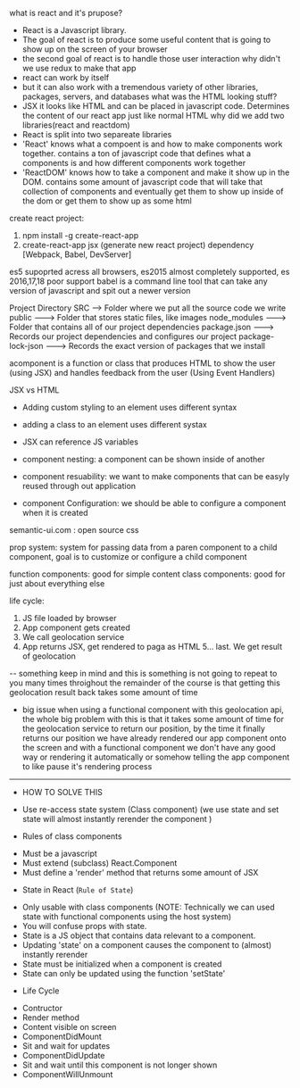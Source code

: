what is react and it's prupose?
- React is a Javascript library.
- The goal of react is to produce some useful content that is going to show up on the screen of your browser
- the second goal of react is to handle those user interaction
why didn't we use redux to make that app
- react can work by itself
- but it can also work with a tremendous variety of other libraries, packages, servers, and databases
what was the HTML looking stuff?
- JSX it looks like HTML and can be placed in javascript code. Determines the content of our react app just like normal HTML
why did we add two libraries(react and reactdom)
- React is split into two separeate libraries
- 'React' knows what a compoent is and how to make components work together. contains a ton of javascript code that defines what a components is and how different components work together
- 'ReactDOM' knows how to take a component and make it show up in the DOM. contains some amount of javascript code that will take that collection of components and eventually get them to 
show up inside of the dom or get them to show up as some html

create react project:
1. npm install -g create-react-app
2. create-react-app jsx (generate new react project) dependency [Webpack, Babel, DevServer]

es5 supoprted acress all browsers, es2015 almost completely supported, es 2016,17,18 poor support
babel is a command line tool that can take any version of javascript and spit out a newer version

Project Directory
SRC --> Folder where we put all the source code we write
public ---> Folder that stores static files, like images
node_modules ---> Folder that contains all of our project dependencies
package.json ---> Records our project dependencies and configures our project
package-lock-json ---> Records the exact version of packages that we install

acomponent is a function or class that produces HTML to show the user (using JSX) and handles feedback from the user (Using Event Handlers)

JSX vs HTML
- Adding custom styling to an element uses different syntax
- adding a class to an element uses different systax
- JSX can reference JS variables

- component nesting: a component can be shown inside of another
- component resuability: we want to make components that can be easyly reused through out application
- component Configuration: we should be able to configure a component when it is created

semantic-ui.com : open source css

prop system: system for passing data from a paren component to a child component, goal is to customize or configure a child component

function components: good for simple content
class components: good for just about everything else

life cycle:
1. JS file loaded by browser
2. App component gets created
3. We call geolocation service
4. App returns JSX, get rendered to paga as HTML
5...
last. We get result of geolocation

-- something keep in mind and this is something is not going to repeat to you many times throighout the remainder of the course is that getting this geolocation result back takes some amount of time
- big issue when using a functional component with this geolocation api, the whole big problem with this is that it takes some amount of time for the geolocation service to return our position, by the time it finally returns our position we have already rendered our app component onto the screen and with a functional component we don't have any good way or rendering it automatically or somehow telling the app component to like pause it's rendering process
***************************************************
- HOW TO SOLVE THIS
+ Use re-access state system (Class component) (we use state and set state will almost instantly rerender the component )
- Rules of class components
+ Must be a javascript
+ Must extend (subclass) React.Component
+ Must define a 'render' method that returns some amount of JSX

- State in React (`Rule of State`)
+ Only usable with class components (NOTE: Technically we can used state with functional components using the host system)
+ You will confuse props with state.
+ State is a JS object that contains data relevant to a component.
+ Updating 'state' on a component causes the component to (almost) instantly rerender
+ State must be initialized when a component is created
+ State can only be updated using the function 'setState'

- Life Cycle
+ Contructor
+ Render method
+ Content visible on screen
+ ComponentDidMount
+ Sit and wait for updates
+ ComponentDidUpdate
+ Sit and wait until this component is not longer shown
+ ComponentWillUnmount